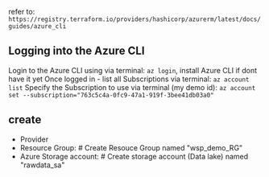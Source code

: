 refer to: `https://registry.terraform.io/providers/hashicorp/azurerm/latest/docs/guides/azure_cli`

## Logging into the Azure CLI
Login to the Azure CLI using via terminal: `az login`, install Azure CLI if dont have it yet 
Once logged in - list all Subscriptions via terminal: `az account list`
Specify the Subscription to use via terminal (my demo id): `az account set --subscription="763c5c4a-0fc9-47a1-919f-3bee41db03a0"`

## create 
- Provider
- Resource Group: # Create Resouce Group named "wsp_demo_RG"
- Azure Storage account: # Create storage account (Data lake) named "rawdata_sa"



